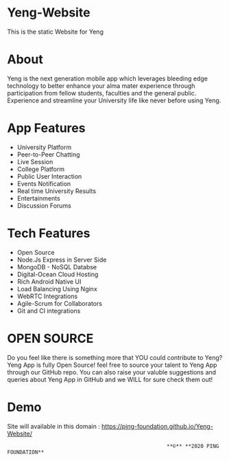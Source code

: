# Yeng-Website
This is the static Website for Yeng

# About

Yeng is the next generation mobile app which leverages bleeding edge technology to better enhance your alma mater experience through participation from fellow students, faculties and the general public. Experience and streamline your University life like never before using Yeng.

# App Features

* University Platform
* Peer-to-Peer Chatting
* Live Session
* College Platform
* Public User Interaction
* Events Notification
* Real time University Results
* Entertainments
* Discussion Forums

# Tech Features

* Open Source
* Node.Js Express in Server Side
* MongoDB - NoSQL Databse
* Digital-Ocean Cloud Hosting
* Rich Android Native UI
* Load Balancing Using Nginx
* WebRTC Integrations
* Agile-Scrum for Collaborators
* Git and CI integrations

# OPEN SOURCE

Do you feel like there is something more that YOU could contribute to Yeng? Yeng App is fully Open Source! feel free to source your talent to Yeng App through our GitHub repo. You can also raise your valuble suggestions and queries about Yeng App in GitHub and we WILL for sure check them out!


# Demo
Site will available in this domain : https://ping-foundation.github.io/Yeng-Website/


                                                        **©** **2020 PING FOUNDATION**
